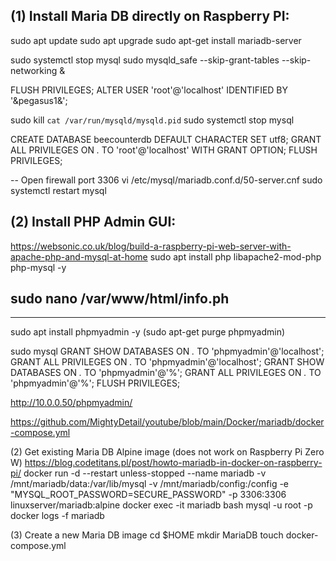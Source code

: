(1) Install Maria DB directly on Raspberry PI:
----------------------------------------------
sudo apt update
sudo apt upgrade
sudo apt-get install mariadb-server

sudo systemctl stop mysql
sudo mysqld_safe --skip-grant-tables --skip-networking &

FLUSH PRIVILEGES;
ALTER USER 'root'@'localhost' IDENTIFIED BY '&pegasus1&';

sudo kill `cat /var/run/mysqld/mysqld.pid`
sudo systemctl stop mysql

CREATE DATABASE beecounterdb DEFAULT CHARACTER SET utf8;
GRANT ALL PRIVILEGES ON *.* TO 'root'@'localhost' WITH GRANT OPTION;
FLUSH PRIVILEGES;

-- Open firewall port 3306
vi /etc/mysql/mariadb.conf.d/50-server.cnf
sudo systemctl restart mysql

(2) Install PHP Admin GUI:
--------------------------
https://websonic.co.uk/blog/build-a-raspberry-pi-web-server-with-apache-php-and-mysql-at-home
sudo apt install php libapache2-mod-php php-mysql -y

sudo nano /var/www/html/info.ph
----
<?php
phpinfo();
?>
----

sudo apt install phpmyadmin -y
(sudo apt-get purge phpmyadmin)

sudo mysql
GRANT SHOW DATABASES ON *.* TO 'phpmyadmin'@'localhost';
GRANT ALL PRIVILEGES ON *.* TO 'phpmyadmin'@'localhost';
GRANT SHOW DATABASES ON *.* TO 'phpmyadmin'@'%';
GRANT ALL PRIVILEGES ON *.* TO 'phpmyadmin'@'%';
FLUSH PRIVILEGES;

http://10.0.0.50/phpmyadmin/


https://github.com/MightyDetail/youtube/blob/main/Docker/mariadb/docker-compose.yml

(2) Get existing Maria DB Alpine image (does not work on Raspberry Pi Zero W)
https://blog.codetitans.pl/post/howto-mariadb-in-docker-on-raspberry-pi/
docker run -d --restart unless-stopped --name mariadb -v /mnt/mariadb/data:/var/lib/mysql -v /mnt/mariadb/config:/config -e "MYSQL_ROOT_PASSWORD=SECURE_PASSWORD" -p 3306:3306 linuxserver/mariadb:alpine
docker exec -it mariadb bash
mysql -u root -p
docker logs -f mariadb

(3) Create a new Maria DB image
cd $HOME
mkdir MariaDB
touch docker-compose.yml
